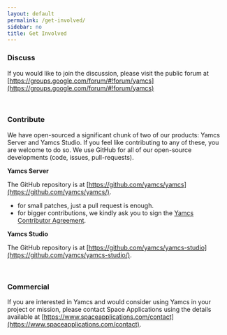 ```yaml
---
layout: default
permalink: /get-involved/
sidebar: no
title: Get Involved
---
```


### Discuss
If you would like to join the discussion, please visit the public forum at [https://groups.google.com/forum/#!forum/yamcs](https://groups.google.com/forum/#!forum/yamcs)

<p>&nbsp;</p>

### Contribute

We have open-sourced a significant chunk of two of our products: Yamcs Server and Yamcs Studio. If you feel like contributing to any of these, you are welcome to do so. We use GitHub for all of our open-source developments (code, issues, pull-requests).

**Yamcs Server**

The GitHub repository is at [https://github.com/yamcs/yamcs](https://github.com/yamcs/yamcs/).

- for small patches, just a pull request is enough.
- for bigger contributions, we kindly ask you to sign the [Yamcs Contributor Agreement](/assets/pdf/Yamcs_Contributor_Agreement_v1.pdf).


**Yamcs Studio**

The GitHub repository is at [https://github.com/yamcs/yamcs-studio](https://github.com/yamcs/yamcs-studio/).

<p>&nbsp;</p>

### Commercial

If you are interested in Yamcs and would consider using Yamcs in your project or mission, please contact Space Applications using the details available at [https://www.spaceapplications.com/contact](https://www.spaceapplications.com/contact). 
